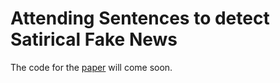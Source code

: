 # Attending Sentences to detect Satirical Fake News
The code for the [paper](http://www.aclweb.org/anthology/C18-1285) will come soon.

